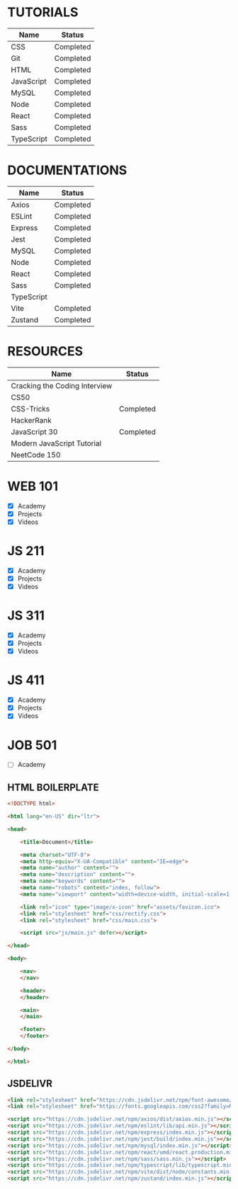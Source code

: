 # TUTORIALS

Name|Status
-|-
CSS|Completed
Git|Completed
HTML|Completed
JavaScript|Completed
MySQL|Completed
Node|Completed
React|Completed
Sass|Completed
TypeScript|Completed

# DOCUMENTATIONS

Name|Status
-|-
Axios|Completed
ESLint|Completed
Express|Completed
Jest|Completed
MySQL|Completed
Node|Completed
React|Completed
Sass|Completed
TypeScript|
Vite|Completed
Zustand|Completed

# RESOURCES

Name|Status
-|-
Cracking the Coding Interview|
CS50|
CSS-Tricks|Completed
HackerRank|
JavaScript 30|Completed
Modern JavaScript Tutorial|
NeetCode 150|

# WEB 101

- [x] Academy
- [x] Projects
- [x] Videos

# JS 211

- [x] Academy
- [x] Projects
- [x] Videos

# JS 311

- [x] Academy
- [x] Projects
- [x] Videos

# JS 411

- [x] Academy
- [x] Projects
- [x] Videos

# JOB 501

- [ ] Academy

## HTML BOILERPLATE

```html
<!DOCTYPE html>

<html lang="en-US" dir="ltr">

<head>

    <title>Document</title>

    <meta charset="UTF-8">
    <meta http-equiv="X-UA-Compatible" content="IE=edge">
    <meta name="author" content="">
    <meta name="description" content="">
    <meta name="keywords" content="">
    <meta name="robots" content="index, follow">
    <meta name="viewport" content="width=device-width, initial-scale=1.0">

    <link rel="icon" type="image/x-icon" href="assets/favicon.ico">
    <link rel="stylesheet" href="css/rectify.css">
    <link rel="stylesheet" href="css/main.css">

    <script src="js/main.js" defer></script>

</head>

<body>

    <nav>
    </nav>

    <header>
    </header>

    <main>
    </main>

    <footer>
    </footer>

</body>

</html>
```

## JSDELIVR

```html
<link rel="stylesheet" href="https://cdn.jsdelivr.net/npm/font-awesome/css/font-awesome.min.css">
<link rel="stylesheet" href="https://fonts.googleapis.com/css2?family=Material+Symbols+Outlined">

<script src="https://cdn.jsdelivr.net/npm/axios/dist/axios.min.js"></script>
<script src="https://cdn.jsdelivr.net/npm/eslint/lib/api.min.js"></script>
<script src="https://cdn.jsdelivr.net/npm/express/index.min.js"></script>
<script src="https://cdn.jsdelivr.net/npm/jest/build/index.min.js"></script>
<script src="https://cdn.jsdelivr.net/npm/mysql/index.min.js"></script>
<script src="https://cdn.jsdelivr.net/npm/react/umd/react.production.min.js"></script>
<script src="https://cdn.jsdelivr.net/npm/sass/sass.min.js"></script>
<script src="https://cdn.jsdelivr.net/npm/typescript/lib/typescript.min.js"></script>
<script src="https://cdn.jsdelivr.net/npm/vite/dist/node/constants.min.js"></script>
<script src="https://cdn.jsdelivr.net/npm/zustand/index.min.js"></script>
```